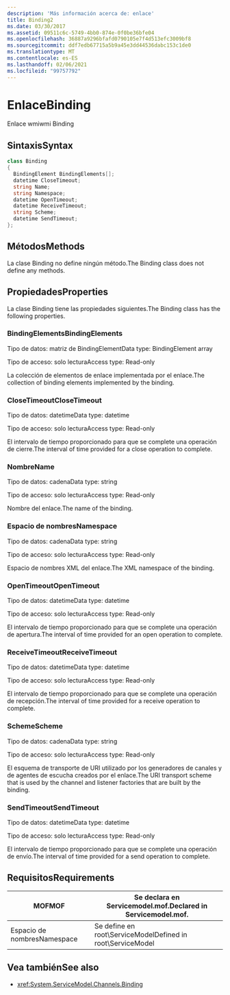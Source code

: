 ```yaml
---
description: 'Más información acerca de: enlace'
title: Binding2
ms.date: 03/30/2017
ms.assetid: 09511c6c-5749-4bb0-874e-0f0be36bfe04
ms.openlocfilehash: 36887a9296bfafd0790105e7f4d513efc3009bf8
ms.sourcegitcommit: ddf7edb67715a5b9a45e3dd44536dabc153c1de0
ms.translationtype: MT
ms.contentlocale: es-ES
ms.lasthandoff: 02/06/2021
ms.locfileid: "99757792"
---
```

# <a name="binding"></a><span data-ttu-id="b7829-103">Enlace</span><span class="sxs-lookup"><span data-stu-id="b7829-103">Binding</span></span>

<span data-ttu-id="b7829-104">Enlace wmi</span><span class="sxs-lookup"><span data-stu-id="b7829-104">wmi Binding</span></span>  
  
## <a name="syntax"></a><span data-ttu-id="b7829-105">Sintaxis</span><span class="sxs-lookup"><span data-stu-id="b7829-105">Syntax</span></span>  
  
```csharp
class Binding  
{  
  BindingElement BindingElements[];  
  datetime CloseTimeout;  
  string Name;  
  string Namespace;  
  datetime OpenTimeout;  
  datetime ReceiveTimeout;  
  string Scheme;  
  datetime SendTimeout;  
};  
```  
  
## <a name="methods"></a><span data-ttu-id="b7829-106">Métodos</span><span class="sxs-lookup"><span data-stu-id="b7829-106">Methods</span></span>  

 <span data-ttu-id="b7829-107">La clase Binding no define ningún método.</span><span class="sxs-lookup"><span data-stu-id="b7829-107">The Binding class does not define any methods.</span></span>  
  
## <a name="properties"></a><span data-ttu-id="b7829-108">Propiedades</span><span class="sxs-lookup"><span data-stu-id="b7829-108">Properties</span></span>  

 <span data-ttu-id="b7829-109">La clase Binding tiene las propiedades siguientes.</span><span class="sxs-lookup"><span data-stu-id="b7829-109">The Binding class has the following properties.</span></span>  
  
### <a name="bindingelements"></a><span data-ttu-id="b7829-110">BindingElements</span><span class="sxs-lookup"><span data-stu-id="b7829-110">BindingElements</span></span>  

 <span data-ttu-id="b7829-111">Tipo de datos: matriz de BindingElement</span><span class="sxs-lookup"><span data-stu-id="b7829-111">Data type: BindingElement array</span></span>  
  
 <span data-ttu-id="b7829-112">Tipo de acceso: solo lectura</span><span class="sxs-lookup"><span data-stu-id="b7829-112">Access type: Read-only</span></span>  
  
 <span data-ttu-id="b7829-113">La colección de elementos de enlace implementada por el enlace.</span><span class="sxs-lookup"><span data-stu-id="b7829-113">The collection of binding elements implemented by the binding.</span></span>  
  
### <a name="closetimeout"></a><span data-ttu-id="b7829-114">CloseTimeout</span><span class="sxs-lookup"><span data-stu-id="b7829-114">CloseTimeout</span></span>  

 <span data-ttu-id="b7829-115">Tipo de datos: datetime</span><span class="sxs-lookup"><span data-stu-id="b7829-115">Data type: datetime</span></span>  
  
 <span data-ttu-id="b7829-116">Tipo de acceso: solo lectura</span><span class="sxs-lookup"><span data-stu-id="b7829-116">Access type: Read-only</span></span>  
  
 <span data-ttu-id="b7829-117">El intervalo de tiempo proporcionado para que se complete una operación de cierre.</span><span class="sxs-lookup"><span data-stu-id="b7829-117">The interval of time provided for a close operation to complete.</span></span>  
  
### <a name="name"></a><span data-ttu-id="b7829-118">Nombre</span><span class="sxs-lookup"><span data-stu-id="b7829-118">Name</span></span>  

 <span data-ttu-id="b7829-119">Tipo de datos: cadena</span><span class="sxs-lookup"><span data-stu-id="b7829-119">Data type: string</span></span>  
  
 <span data-ttu-id="b7829-120">Tipo de acceso: solo lectura</span><span class="sxs-lookup"><span data-stu-id="b7829-120">Access type: Read-only</span></span>  
  
 <span data-ttu-id="b7829-121">Nombre del enlace.</span><span class="sxs-lookup"><span data-stu-id="b7829-121">The name of the binding.</span></span>  
  
### <a name="namespace"></a><span data-ttu-id="b7829-122">Espacio de nombres</span><span class="sxs-lookup"><span data-stu-id="b7829-122">Namespace</span></span>  

 <span data-ttu-id="b7829-123">Tipo de datos: cadena</span><span class="sxs-lookup"><span data-stu-id="b7829-123">Data type: string</span></span>  
  
 <span data-ttu-id="b7829-124">Tipo de acceso: solo lectura</span><span class="sxs-lookup"><span data-stu-id="b7829-124">Access type: Read-only</span></span>  
  
 <span data-ttu-id="b7829-125">Espacio de nombres XML del enlace.</span><span class="sxs-lookup"><span data-stu-id="b7829-125">The XML namespace of the binding.</span></span>  
  
### <a name="opentimeout"></a><span data-ttu-id="b7829-126">OpenTimeout</span><span class="sxs-lookup"><span data-stu-id="b7829-126">OpenTimeout</span></span>  

 <span data-ttu-id="b7829-127">Tipo de datos: datetime</span><span class="sxs-lookup"><span data-stu-id="b7829-127">Data type: datetime</span></span>  
  
 <span data-ttu-id="b7829-128">Tipo de acceso: solo lectura</span><span class="sxs-lookup"><span data-stu-id="b7829-128">Access type: Read-only</span></span>  
  
 <span data-ttu-id="b7829-129">El intervalo de tiempo proporcionado para que se complete una operación de apertura.</span><span class="sxs-lookup"><span data-stu-id="b7829-129">The interval of time provided for an open operation to complete.</span></span>  
  
### <a name="receivetimeout"></a><span data-ttu-id="b7829-130">ReceiveTimeout</span><span class="sxs-lookup"><span data-stu-id="b7829-130">ReceiveTimeout</span></span>  

 <span data-ttu-id="b7829-131">Tipo de datos: datetime</span><span class="sxs-lookup"><span data-stu-id="b7829-131">Data type: datetime</span></span>  
  
 <span data-ttu-id="b7829-132">Tipo de acceso: solo lectura</span><span class="sxs-lookup"><span data-stu-id="b7829-132">Access type: Read-only</span></span>  
  
 <span data-ttu-id="b7829-133">El intervalo de tiempo proporcionado para que se complete una operación de recepción.</span><span class="sxs-lookup"><span data-stu-id="b7829-133">The interval of time provided for a receive operation to complete.</span></span>  
  
### <a name="scheme"></a><span data-ttu-id="b7829-134">Scheme</span><span class="sxs-lookup"><span data-stu-id="b7829-134">Scheme</span></span>  

 <span data-ttu-id="b7829-135">Tipo de datos: cadena</span><span class="sxs-lookup"><span data-stu-id="b7829-135">Data type: string</span></span>  
  
 <span data-ttu-id="b7829-136">Tipo de acceso: solo lectura</span><span class="sxs-lookup"><span data-stu-id="b7829-136">Access type: Read-only</span></span>  
  
 <span data-ttu-id="b7829-137">El esquema de transporte de URI utilizado por los generadores de canales y de agentes de escucha creados por el enlace.</span><span class="sxs-lookup"><span data-stu-id="b7829-137">The URI transport scheme that is used by the channel and listener factories that are built by the binding.</span></span>  
  
### <a name="sendtimeout"></a><span data-ttu-id="b7829-138">SendTimeout</span><span class="sxs-lookup"><span data-stu-id="b7829-138">SendTimeout</span></span>  

 <span data-ttu-id="b7829-139">Tipo de datos: datetime</span><span class="sxs-lookup"><span data-stu-id="b7829-139">Data type: datetime</span></span>  
  
 <span data-ttu-id="b7829-140">Tipo de acceso: solo lectura</span><span class="sxs-lookup"><span data-stu-id="b7829-140">Access type: Read-only</span></span>  
  
 <span data-ttu-id="b7829-141">El intervalo de tiempo proporcionado para que se complete una operación de envío.</span><span class="sxs-lookup"><span data-stu-id="b7829-141">The interval of time provided for a send operation to complete.</span></span>  
  
## <a name="requirements"></a><span data-ttu-id="b7829-142">Requisitos</span><span class="sxs-lookup"><span data-stu-id="b7829-142">Requirements</span></span>  
  
|<span data-ttu-id="b7829-143">MOF</span><span class="sxs-lookup"><span data-stu-id="b7829-143">MOF</span></span>|<span data-ttu-id="b7829-144">Se declara en Servicemodel.mof.</span><span class="sxs-lookup"><span data-stu-id="b7829-144">Declared in Servicemodel.mof.</span></span>|  
|---------|-----------------------------------|  
|<span data-ttu-id="b7829-145">Espacio de nombres</span><span class="sxs-lookup"><span data-stu-id="b7829-145">Namespace</span></span>|<span data-ttu-id="b7829-146">Se define en root\ServiceModel</span><span class="sxs-lookup"><span data-stu-id="b7829-146">Defined in root\ServiceModel</span></span>|  
  
## <a name="see-also"></a><span data-ttu-id="b7829-147">Vea también</span><span class="sxs-lookup"><span data-stu-id="b7829-147">See also</span></span>

- <xref:System.ServiceModel.Channels.Binding>
